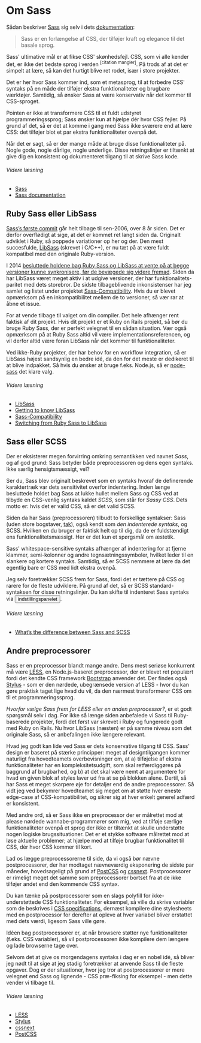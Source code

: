 
# Om Sass

Sådan beskriver [Sass](http://sass-lang.com) sig selv i dets [dokumentation](http://sass-lang.com/documentation/file.SASS_REFERENCE.html):

> Sass er en forlængelse af CSS, der tilføjer kraft og elegance til det basale sprog.

Sass' ultimative mål er at fikse CSS' skønhedsfejl. CSS, som vi alle kender det, er ikke det bedste sprog i verden <sup>[citation mangler]</sup>. På trods af at det er simpelt at lære, så kan det hurtigt blive ret rodet, især i store projekter.

Det er her hvor Sass kommer ind, som et metasprog, til at forbedre CSS' syntaks på en måde der tilføjer ekstra funktionaliteter og brugbare værktøjer. Samtidig, så ønsker Sass at være konservativ når det kommer til CSS-sproget.

Pointen er ikke at transformere CSS til et fuldt udstyret programmeringssprog; Sass ønsker kun at hjælpe dér hvor CSS fejler. På grund af det, så er det at komme i gang med Sass ikke sværere end at lære CSS: det tilføjer blot et par ekstra funktionaliteter ovenpå det.

Når det er sagt, så er der mange måde at bruge disse funktionaliteter på. Nogle gode, nogle dårlige, nogle underlige. Disse retningslinjer er tiltænkt at give dig en konsistent og dokumenteret tilgang til at skrive Sass kode.

###### Videre læsning

* [Sass](http://sass-lang.com)
* [Sass documentation](http://sass-lang.com/documentation/file.SASS_REFERENCE.html)

## Ruby Sass eller LibSass

[Sass’s første commit](https://github.com/hcatlin/sass/commit/fa5048ba405619273e474a50400c7243fbff54fe) går helt tilbage til sen-2006, over 8 år siden. Det er derfor overflødigt at sige, at det er kommet ret langt siden da. Originalt udviklet i Ruby, så poppede variationer op her og der. Den mest succesfulde, [LibSass](https://github.com/sass/libsass) (skrevet i C/C++), er nu tæt på at være fuldt kompatibel med den originale Ruby-version.

I 2014 [besluttede holdene bag Ruby Sass og LibSass at vente på at begge versioner kunne synkronisere, før de bevægede sig videre fremad](https://github.com/sass/libsass/wiki/The-LibSass-Compatibility-Plan). Siden da har LibSass været meget aktiv i at udgive versioner, der har funktionalitets-paritet med dets storebror. De sidste tilbageblivende inkonsistenser har jeg samlet og listet under projektet [Sass-Compatibility](http://sass-compatibility.github.io). Hvis du er blevet opmærksom på en inkompatibilitet mellem de to versioner, så vær rar at åbne et issue.

For at vende tilbage til valget om din compiler. Det hele afhænger rent faktisk af dit projekt. Hvis dit projekt er et Ruby on Rails projekt, så bør du bruge Ruby Sass, der er perfekt velegnet til en sådan situation. Vær også opmærksom på at Ruby Sass altid vil være implementationsreferencen, og vil derfor altid være foran LibSass når det kommer til funktionaliteter.

Ved ikke-Ruby projekter, der har behov for en workflow integration, så er LibSass højest sandsynlig en bedre idé, da den for det meste er dedikeret til at blive indpakket. Så hvis du ønsker at bruge f.eks. Node.js, så er [node-sass](https://github.com/sass/node-sass) det klare valg.

###### Videre læsning

* [LibSass](https://github.com/sass/libsass)
* [Getting to know LibSass](http://webdesign.tutsplus.com/articles/getting-to-know-libsass--cms-23114)
* [Sass-Compatibility](http://sass-compatibility.github.io)
* [Switching from Ruby Sass to LibSass](http://www.sitepoint.com/switching-ruby-sass-libsass/)

## Sass eller SCSS

Der er eksisterer megen forvirring omkring semantikken ved navnet *Sass*, og af god grund: Sass betyder både preprocessoren og dens egen syntaks. Ikke særlig hensigtsmæssigt, vel?

Ser du, Sass blev originalt beskrevet som en syntaks hvoraf de definerende karaktertræk var dets sensitivitet overfor indentering. Inden længe besluttede holdet bag Sass at lukke hullet mellem Sass og CSS ved at tilbyde en CSS-venlig syntaks kaldet *SCSS*, som står for *Sassy CSS*. Dets motto er: hvis det er valid CSS, så er det valid SCSS.

Siden da har Sass (preprocessoren) tilbudt to forskellige syntakser: Sass (uden store bogstaver, [tak](http://sassnotsass.com)), også kendt som *den indenterede syntaks*, og SCSS. Hvilken en du bruger er faktisk helt op til dig, da de er fuldstændigt ens funktionalitetsmæssigt. Her er det kun et spørgsmål om æstetik.

Sass' whitespace-sensitive syntaks afhænger af indentering for at fjerne klammer, semi-kolonner og andre tegnsætningssymboler, hvilket leder til en slankere og kortere syntaks. Samtidig, så er SCSS nemmere at lære da det egentlig bare er CSS med lidt ekstra ovenpå.

Jeg selv foretrækker SCSS frem for Sass, fordi det er tættere på CSS og rarere for de fleste udviklere. På grund af det, så er SCSS standard-syntaksen for disse retningslinjer. Du kan skifte til indenteret Sass syntaks via <button type="button" data-a11y-dialog-show="options-panel" class="link-like">indstillingspanelet</button>.

###### Videre læsning

* [What’s the difference between Sass and SCSS](http://www.sitepoint.com/whats-difference-sass-scss/)

## Andre preprocessorer

Sass er en preprocessor blandt mange andre. Dens mest seriøse konkurrent må være [LESS](http://lesscss.org/), en Node.js-baseret preprocessor, der er blevet ret populært fordi det kendte CSS framework [Bootstrap](http://getbootstrap.com/) anvender det. Der findes også [Stylus](http://learnboost.github.io/stylus/) - som er den nørdede, ubegrænsede version af LESS - hvor du kan gøre praktisk taget lige hvad du vil, da den nærmest transformerer CSS om til et programmeringssprog.

*Hvorfor vælge Sass frem for LESS eller en anden preprocessor?*, er et godt spørgsmål selv i dag. For ikke så længe siden anbefalede vi Sass til Ruby-baserede projekter, fordi det først var skrevet i Ruby og fungerede godt med Ruby on Rails. Nu hvor LibSass (næsten) er på samme niveau som det originale Sass, så er anbefalingen ikke længere relevant.

Hvad jeg godt kan lide ved Sass er dets konservative tilgang til CSS. Sass' design er baseret på stærke principper: meget af designtilgangen kommer naturligt fra hovedteamets overbevisninger om, at a) tilføjelse af ekstra funktionaliteter har en kompleksitetsudgift, som skal retfærdiggøres på baggrund af brugbarhed, og b) at det skal være nemt at argumentere for hvad en given blok af styles laver ud fra at se på blokken alene. Dertil, så har Sass et meget skarpere øje for detaljer end de andre preprocessorer. Så vidt jeg ved bekymrer hovedteamet sig meget om at støtte hver eneste edge-case af CSS-kompatibilitet, og sikrer sig at hver enkelt generel adfærd er konsistent.

Med andre ord, så er Sass ikke en preprocessor der er målrettet mod at please nørdede wannabe-programmører som mig, ved at tilføje særlige funktionaliteter ovenpå et sprog der ikke er tiltænkt at skulle understøtte nogen logiske brugssituationer. Det er et stykke software målrettet mod at løse aktuelle problemer; at hjælpe med at tilføje brugbar funktionalitet til CSS, dér hvor CSS kommer til kort.

Lad os lægge preprocessorerne til side, da vi også bør nævne postprocessorer, der har modtaget nævneværdig eksponering de sidste par måneder, hovedsageligt på grund af [PostCSS](https://github.com/postcss/postcss) og [cssnext](https://cssnext.github.io/). Postprocessorer er rimeligt meget det samme som preprocessorer bortset fra at de ikke tilføjer andet end den kommende CSS syntax.

Du kan tænke på postprocessorer som en slags polyfill for ikke-understøttede CSS funktionaliteter. For eksempel, så ville du skrive variabler som de beskrives i [CSS specifications](http://dev.w3.org/csswg/css-variables/), dernæst kompilere dine stylesheets med en postprocessor for derefter at opleve at hver variabel bliver erstattet med dets værdi, ligesom Sass ville gøre.

Idéen bag postprocessorer er, at når browsere støtter nye funktionaliteter (f.eks. CSS variabler), så vil postprocessoren ikke kompilere dem længere og lade browserne tage over.

Selvom det at give os morgendagens syntaks i dag er en nobel idé, så bliver jeg nødt til at sige at jeg stadig foretrækker at anvende Sass til de fleste opgaver. Dog er der situationer, hvor jeg tror at postprocessorer er mere velegnet end Sass og lignende - CSS præ-fiksing for eksempel - men dette vender vi tilbage til.

###### Videre læsning

* [LESS](http://lesscss.org/)
* [Stylus](http://learnboost.github.io/stylus/)
* [cssnext](https://cssnext.github.io/)
* [PostCSS](https://github.com/postcss/postcss)
